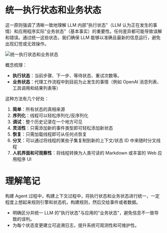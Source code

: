 # 统一执行状态和业务状态

这一原则强调了清晰一致地理解 LLM 内部"执行状态"（LLM 认为正在发生的事情）和应用程序实际"业务状态"（基本事实）的重要性。任何差异都可能导致误解和错误。通过统一这些状态，我们确保 LLM 能够以准确且最新的信息运行，避免出现幻觉或无效操作。

![统一执行状态和业务状态](https://apframework.com/static/images/2025-07-08-12-Factor-Agents/image%204.png)

概念梳理：

- **执行状态**：当前步骤、下一步、等待状态、重试次数等。
- **业务状态**：代理工作流程中到目前为止发生的事情（例如 OpenAI 消息列表、工具调用和结果列表等）

这种方法有几个好处：

1. **简单**：所有状态的真相来源
2. **序列化**：线程可以轻松序列化/反序列化
3. **调试**：整个历史记录在一个地方可见
4. **灵活性**：只需添加新的事件类型即可轻松添加新状态
5. **恢复**：只需加载线程即可从任何点恢复
6. **分叉**：可以通过将线程的某些子集复制到新的上下文/状态 ID 中来随时分叉线程
7. **人机界面和可观察性**：将线程转换为人类可读的 Markdown 或丰富的 Web 应用程序 UI

# **理解笔记**

构建 Agent 过程中，构建上下文过程中，将执行状态和业务状态进行统一，一定程度上想起来规则引擎和状态机，构建规则，然后交给事件或者数据。

- 明确区分并统一 LLM 的"执行状态"与应用的"业务状态"，避免信息不一致导致的误判。
- 为每个状态变更建立可追溯日志，提升系统可观测性和可维护性。
